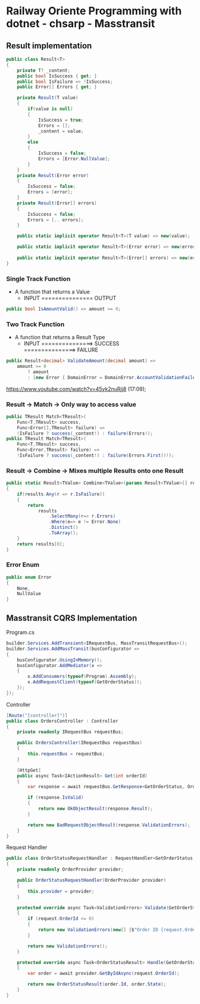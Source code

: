 # Railway Oriente Programming with dotnet - chsarp - Masstransit

## Result implementation

```csharp
public class Result<T>
{
    private T? _content;
    public bool IsSuccess { get; }
    public bool IsFailure => !IsSuccess;
    public Error[] Errors { get; }

    private Result(T value)
    {
        if(value is null)        
        {
            IsSuccess = true;
            Errors = [];
            _content = value;    
        }
        else
        {
            IsSuccess = false;
            Errors = [Error.NullValue];
        }
    }
    private Result(Error error)
    {
        IsSuccess = false;
        Errors = [error];
    }
    private Result(Error[] errors)
    {
        IsSuccess = false;
        Errors = [.. errors];
    }

    public static implicit operator Result<T>(T value) => new(value);

    public static implicit operator Result<T>(Error error) => new(error);
    
    public static implicit operator Result<T>(Error[] errors) => new(errors);    
}
```

### Single Track Function

- A function that returns a Value  
  - INPUT
    =============== OUTPUT

```csharp
public bool IsAmountValid() => amount >= 0;
```

### Two Track Function

- A function that returns a Result Type
  - INPUT
    ===============>     SUCCESS     
    ===============>     FAILURE

```csharp
public Result<decimal> ValidateAmount(decimal amount) =>
    amount >= 0 
        ? amount
        : [new Error { DomainError = DomainError.AccountValidationFailed }]
```

<https://www.youtube.com/watch?v=45yk2nuRjj8> (17:09);

### Result -> Match -> Only way to access value

```csharp
public TResult Match<TResult>(
    Func<T,TResult> success,
    Func<Error[],TResult> failure) =>
    !IsFailure ? success(_content!) : failure(Errors!);
public TResult Match<TResult>(
    Func<T,TResult> success,
    Func<Error,TResult> failure) =>
    !IsFailure ? success(_content!) : failure(Errors.First()!);
```

### Result -> Combine -> Mixes multiple Results onto one Result

```csharp
public static Result<TValue> Combine<TValue>(params Result<TValue>[] results)
{
    if(results.Any(r => r.IsFailure))
    {
        return 
            results
                .SelectMany(r=> r.Errors)
                .Where(e=> e != Error.None)
                .Distinct()
                .ToArray();
    }
    return results[0];
}
```

### Error Enum

```csharp
public enum Error
{
    None,
    NullValue
}
```

## Masstransit CQRS Implementation

Program.cs

```csharp
builder.Services.AddTransient<IRequestBus, MassTransitRequestBus>();
builder.Services.AddMassTransit(busConfigurator =>
{
    busConfigurator.UsingInMemory();
    busConfigurator.AddMediator(x =>
    {
        x.AddConsumers(typeof(Program).Assembly);
        x.AddRequestClient(typeof(GetOrderStatus));
    });
});
```

Controller

```csharp
[Route("[controller]")]
public class OrdersController : Controller
{
    private readonly IRequestBus requestBus;

    public OrdersController(IRequestBus requestBus)
    {
        this.requestBus = requestBus;
    }

    [HttpGet]
    public async Task<IActionResult> Get(int orderId)
    {
        var response = await requestBus.GetResponse<GetOrderStatus, OrderStatusResult>(new GetOrderStatus(orderId));

        if (response.IsValid)
        {
            return new OkObjectResult(response.Result);
        }

        return new BadRequestObjectResult(response.ValidationErrors);
    }
}
```

Request Handler

```csharp
public class OrderStatusRequestHandler : RequestHandler<GetOrderStatus, OrderStatusResult>
{
    private readonly OrderProvider provider;

    public OrderStatusRequestHandler(OrderProvider provider)
    {
        this.provider = provider;
    }

    protected override async Task<ValidationErrors> Validate(GetOrderStatus request, CancellationToken token)
    {
        if (request.OrderId <= 0)
        {
            return new ValidationErrors(new[] {$"Order ID {request.OrderId} is invalid."});
        }

        return new ValidationErrors();
    }

    protected override async Task<OrderStatusResult> Handle(GetOrderStatus request, CancellationToken cancellationToken)
    {
        var order = await provider.GetByIdAsync(request.OrderId);

        return new OrderStatusResult(order.Id, order.State);
    }
}
```
